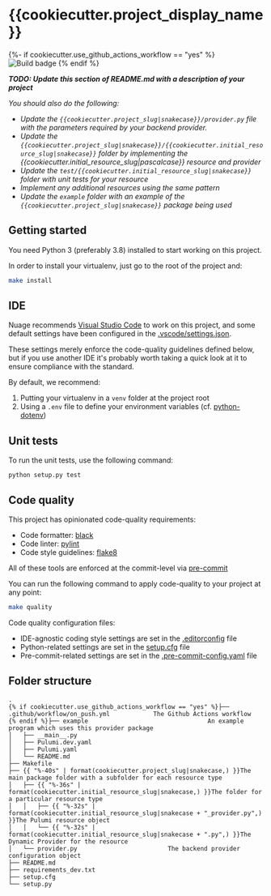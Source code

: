 # {{cookiecutter.project_display_name}}

{%- if cookiecutter.use_github_actions_workflow == "yes" %}
![Build badge](https://img.shields.io/github/workflow/status/{{cookiecutter.github_username}}/{{cookiecutter.github_repo_name}}/on_push "Build badge")
{% endif %}

_**TODO: Update this section of README.md with a description of your project**_

_You should also do the following:_
* _Update the `{{cookiecutter.project_slug|snakecase}}/provider.py` file with the parameters required by your backend provider._
* _Update the `{{cookiecutter.project_slug|snakecase}}/{{cookiecutter.initial_resource_slug|snakecase}}` folder by implementing the {{cookiecutter.initial_resource_slug|pascalcase}} resource and provider_
* _Update the `test/{{cookiecutter.initial_resource_slug|snakecase}}` folder with unit tests for your resource_
* _Implement any additional resources using the same pattern_
* _Update the `example` folder with an example of the `{{cookiecutter.project_slug|snakecase}}` package being used_

## Getting started

You need Python 3 (preferably 3.8) installed to start working on this project.

In order to install your virtualenv, just go to the root of the project and:
```bash
make install
```

## IDE

Nuage recommends [Visual Studio Code](https://code.visualstudio.com/download) to work on this project, and some default settings have been configured in the [.vscode/settings.json](.vscode/settings.json).

These settings merely enforce the code-quality guidelines defined below, but if you use another IDE it's probably worth taking a quick look at it to ensure compliance with the standard.

By default, we recommend:
1. Putting your virtualenv in a `venv` folder at the project root
2. Using a `.env` file to define your environment variables (cf. [python-dotenv](https://pypi.org/project/python-dotenv/))

## Unit tests

To run the unit tests, use the following command:

```
python setup.py test
```

## Code quality

This project has opinionated code-quality requirements:
- Code formatter: [black](https://black.readthedocs.io/en/stable/)
- Code linter: [pylint](https://www.pylint.org)
- Code style guidelines: [flake8](https://flake8.pycqa.org/en/latest/)

All of these tools are enforced at the commit-level via [pre-commit](https://pre-commit.com)

You can run the following command to apply code-quality to your project at any point:
```bash
make quality
```

Code quality configuration files:
- IDE-agnostic coding style settings are set in the [.editorconfig](.editorconfig) file
- Python-related settings are set in the [setup.cfg](setup.cfg) file
- Pre-commit-related settings are set in the [.pre-commit-config.yaml](.pre-commit-config.yaml) file

## Folder structure

```
.
{% if cookiecutter.use_github_actions_workflow == "yes" %}├── .github/workflow/on_push.yml            The Github Actions workflow
{% endif %}├── example                                 An example program which uses this provider package
│   ├── __main__.py
│   ├── Pulumi.dev.yaml
│   ├── Pulumi.yaml
│   └── README.md
├── Makefile
├── {{ "%-40s" | format(cookiecutter.project_slug|snakecase,) }}The main package folder with a subfolder for each resource type
│   ├── {{ "%-36s" | format(cookiecutter.initial_resource_slug|snakecase,) }}The folder for a particular resource type
│   │   ├── {{ "%-32s" | format(cookiecutter.initial_resource_slug|snakecase + "_provider.py",) }}The Pulumi resource object
│   │   └── {{ "%-32s" | format(cookiecutter.initial_resource_slug|snakecase + ".py",) }}The Dynamic Provider for the resource
│   └── provider.py                         The backend provider configuration object
├── README.md
├── requirements_dev.txt
├── setup.cfg
└── setup.py
```
